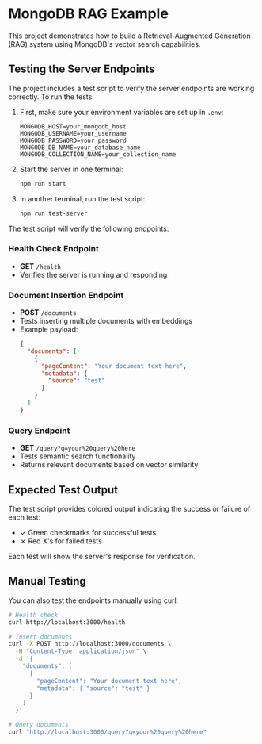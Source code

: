 # MongoDB RAG Example

This project demonstrates how to build a Retrieval-Augmented Generation (RAG) system using MongoDB's vector search capabilities.

## Testing the Server Endpoints

The project includes a test script to verify the server endpoints are working correctly. To run the tests:

1. First, make sure your environment variables are set up in `.env`:
   ```
   MONGODB_HOST=your_mongodb_host
   MONGODB_USERNAME=your_username
   MONGODB_PASSWORD=your_password
   MONGODB_DB_NAME=your_database_name
   MONGODB_COLLECTION_NAME=your_collection_name
   ```

2. Start the server in one terminal:
   ```bash
   npm run start
   ```

3. In another terminal, run the test script:
   ```bash
   npm run test-server
   ```

The test script will verify the following endpoints:

### Health Check Endpoint
- **GET** `/health`
- Verifies the server is running and responding

### Document Insertion Endpoint
- **POST** `/documents`
- Tests inserting multiple documents with embeddings
- Example payload:
  ```json
  {
    "documents": [
      {
        "pageContent": "Your document text here",
        "metadata": {
          "source": "test"
        }
      }
    ]
  }
  ```

### Query Endpoint
- **GET** `/query?q=your%20query%20here`
- Tests semantic search functionality
- Returns relevant documents based on vector similarity

## Expected Test Output

The test script provides colored output indicating the success or failure of each test:
- ✓ Green checkmarks for successful tests
- ✗ Red X's for failed tests

Each test will show the server's response for verification.

## Manual Testing

You can also test the endpoints manually using curl:

```bash
# Health check
curl http://localhost:3000/health

# Insert documents
curl -X POST http://localhost:3000/documents \
  -H "Content-Type: application/json" \
  -d '{
    "documents": [
      {
        "pageContent": "Your document text here",
        "metadata": { "source": "test" }
      }
    ]
  }'

# Query documents
curl "http://localhost:3000/query?q=your%20query%20here"
```
